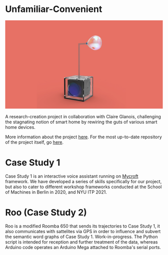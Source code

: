 # Unfamiliar-Convenient

![uvc](https://github.com/modern-online/Unfamiliar-Convenient/blob/main/images/chris3.png)

A research-creation project in collaboration with Claire Glanois, challenging the stagnating notion of smart home by rewiring the guts of various smart home devices. 

More information about the project [here](https://vjnks.com/works/unfamiliar-convenient-project-in-progress-46).
For the most up-to-date repository of the project itself, go [here](https://github.com/claireaoi/unfamiliarconvenient).

# Case Study 1 

Case Study 1 is an interactive voice assistant running on [Mycroft](https://github.com/mycroftai) framework. We have developed a series of skills specifically for our project, but also to cater to different workshop frameworks conducted at the School of Machines in Berlin in 2020, and NYU ITP 2021. 

# Roo (Case Study 2) 

Roo is a modified Roomba 650 that sends its trajectories to Case Study 1, it also communicates with sattelites via GPS in order to influence and subvert the semantic word graphs of Case Study 1. Work-in-progress. The Python script is intended for reception and further treatment of the data, whereas Arduino code operates an Arduino Mega attached to Roomba's serial ports. 

